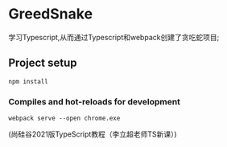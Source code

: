 # GreedSnake

学习Typescript,从而通过Typescript和webpack创建了贪吃蛇项目;

## Project setup
```
npm install
```

### Compiles and hot-reloads for development

```
webpack serve --open chrome.exe
```
(尚硅谷2021版TypeScript教程（李立超老师TS新课）)
